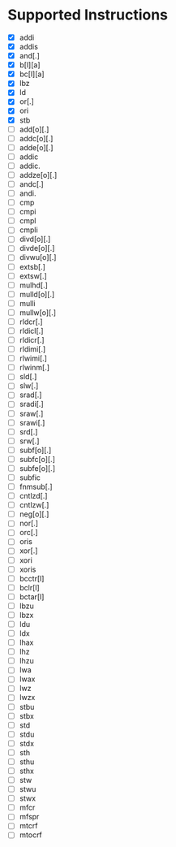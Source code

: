 # Supported Instructions
 - [x] addi
 - [x] addis
 - [x] and[.]
 - [x] b[l][a]
 - [x] bc[l][a]
 - [x] lbz
 - [x] ld
 - [x] or[.]
 - [x] ori
 - [x] stb
 - [ ] add[o][.]
 - [ ] addc[o][.]
 - [ ] adde[o][.]
 - [ ] addic
 - [ ] addic.
 - [ ] addze[o][.]
 - [ ] andc[.]
 - [ ] andi.
 - [ ] cmp
 - [ ] cmpi
 - [ ] cmpl
 - [ ] cmpli
 - [ ] divd[o][.]
 - [ ] divde[o][.]
 - [ ] divwu[o][.]
 - [ ] extsb[.]
 - [ ] extsw[.]
 - [ ] mulhd[.]
 - [ ] mulld[o][.]
 - [ ] mulli
 - [ ] mullw[o][.]
 - [ ] rldcr[.]
 - [ ] rldicl[.]
 - [ ] rldicr[.]
 - [ ] rldimi[.]
 - [ ] rlwimi[.]
 - [ ] rlwinm[.]
 - [ ] sld[.]
 - [ ] slw[.]
 - [ ] srad[.]
 - [ ] sradi[.]
 - [ ] sraw[.]
 - [ ] srawi[.]
 - [ ] srd[.]
 - [ ] srw[.]
 - [ ] subf[o][.]
 - [ ] subfc[o][.]
 - [ ] subfe[o][.]
 - [ ] subfic
 - [ ] fnmsub[.]
 - [ ] cntlzd[.]
 - [ ] cntlzw[.]
 - [ ] neg[o][.]
 - [ ] nor[.]
 - [ ] orc[.]
 - [ ] oris
 - [ ] xor[.]
 - [ ] xori
 - [ ] xoris
 - [ ] bcctr[l]
 - [ ] bclr[l]
 - [ ] bctar[l]
 - [ ] lbzu
 - [ ] lbzx
 - [ ] ldu
 - [ ] ldx
 - [ ] lhax
 - [ ] lhz
 - [ ] lhzu
 - [ ] lwa
 - [ ] lwax
 - [ ] lwz
 - [ ] lwzx
 - [ ] stbu
 - [ ] stbx
 - [ ] std
 - [ ] stdu
 - [ ] stdx
 - [ ] sth
 - [ ] sthu
 - [ ] sthx
 - [ ] stw
 - [ ] stwu
 - [ ] stwx
 - [ ] mfcr
 - [ ] mfspr
 - [ ] mtcrf
 - [ ] mtocrf